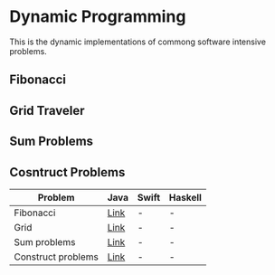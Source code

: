 # Dynamic Programming

This is the dynamic implementations of commong software intensive problems.

## Fibonacci

## Grid Traveler

## Sum Problems

## Cosntruct Problems


Problem | Java | Swift | Haskell
--- | --- | --- | ---
Fibonacci | [Link](https://github.com/LuizGuerra/Dynamic-Programming/blob/main/Java/src/Fibonacci.java) | - | -
Grid  | [Link](https://github.com/LuizGuerra/Dynamic-Programming/blob/main/Java/src/GridTraveler.java) | - | -
Sum problems | [Link](https://github.com/LuizGuerra/Dynamic-Programming/blob/main/Java/src/Sum.java) | - | -
Construct problems | [Link](https://github.com/LuizGuerra/Dynamic-Programming/blob/main/Java/src/Construct.java) | - | -
